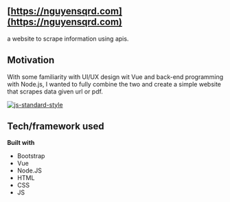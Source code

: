 ## [https://nguyensqrd.com](https://nguyensqrd.com)
a website to scrape information using apis.

## Motivation
With some familiarity with UI/UX design wit Vue and back-end programming with Node.js, I wanted to fully combine the two and create a simple website that scrapes data given url or pdf.

[![js-standard-style](https://img.shields.io/badge/code%20style-standard-brightgreen.svg?style=flat)](https://github.com/feross/standard)
 
## Tech/framework used

<b>Built with</b>
- Bootstrap
- Vue
- Node.JS
- HTML
- CSS
- JS


